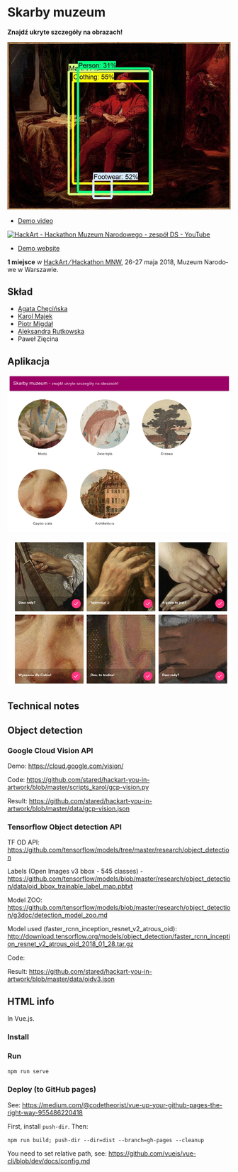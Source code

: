 # Skarby muzeum

**Znajdź ukryte szczegóły na obrazach!**

[![Stańczyk - wykrywanie obiektów](stanczyk_jester_object_detection.jpg)](http://p.migdal.pl/hackart-you-in-artwork/)

* [Demo video](https://www.youtube.com/watch?v=9uqrdjAgZxg)

[![HackArt - Hackathon Muzeum Narodowego - zespół DS - YouTube](https://img.youtube.com/vi/9uqrdjAgZxg/0.jpg)](https://www.youtube.com/watch?v=9uqrdjAgZxg)

* [Demo website](http://p.migdal.pl/hackart-you-in-artwork/)

**1 miejsce** w [HackArt  ⁄ Hackathon MNW](https://hackathon.mnw.art.pl/), 26-27 ma­ja 2018, Mu­zeum Na­ro­do­we w War­sza­wie.

## Skład

* [Agata Chęcińska](https://www.linkedin.com/in/agata-checinska-phd-0b321b1/)
* [Karol Majek](https://karolmajek.pl/)
* [Piotr Migdał](https://p.migdal.pl/)
* [Aleksandra Rutkowska](https://twitter.com/aleks_rutkowska)
* Paweł Zięcina

## Aplikacja

[![Skarby muzuem - stron główna](website/public/screenshot_main.png)](http://p.migdal.pl/hackart-you-in-artwork/)

[![Skarby muzuem - części ciała](website/public/screenshot_hands.png)](http://p.migdal.pl/hackart-you-in-artwork/)

## Technical notes

## Object detection

### Google Cloud Vision API

Demo: https://cloud.google.com/vision/

Code: https://github.com/stared/hackart-you-in-artwork/blob/master/scripts_karol/gcp-vision.py

Result: https://github.com/stared/hackart-you-in-artwork/blob/master/data/gcp-vision.json

### Tensorflow Object detection API

TF OD API: https://github.com/tensorflow/models/tree/master/research/object_detection

Labels (Open Images v3 bbox - 545 classes) - https://github.com/tensorflow/models/blob/master/research/object_detection/data/oid_bbox_trainable_label_map.pbtxt

Model ZOO: https://github.com/tensorflow/models/blob/master/research/object_detection/g3doc/detection_model_zoo.md

Model used (faster_rcnn_inception_resnet_v2_atrous_oid): http://download.tensorflow.org/models/object_detection/faster_rcnn_inception_resnet_v2_atrous_oid_2018_01_28.tar.gz

Code: 

Result: https://github.com/stared/hackart-you-in-artwork/blob/master/data/oidv3.json

## HTML info

In Vue.js.

### Install

### Run

```
npm run serve
```

### Deploy (to GitHub pages)

See: https://medium.com/@codetheorist/vue-up-your-github-pages-the-right-way-955486220418

First, install `push-dir`. Then:

```
npm run build; push-dir --dir=dist --branch=gh-pages --cleanup
```

You need to set relative path, see:
https://github.com/vuejs/vue-cli/blob/dev/docs/config.md
